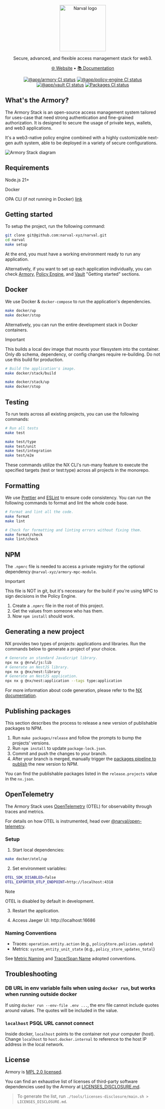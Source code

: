 <p align="center">
  <a href="https://www.narval.xyz/" target="blank"><img src="./resources/narval-logo.png" width="150" alt="Narval logo" /></a>
</p>
<p align="center">Secure, advanced, and flexible access management stack for web3.</p>
<p align="center"><a href="https://www.narval.xyz/?utm_source=github&utm_medium=repository" target="_blank">🌐 Website</a> • <a href="https://docs.narval.xyz/?utm_source=github&utm_medium=repository" target="_blank">📚 Documentation</a></p>
<p align="center"><a href="https://github.com/narval-xyz/narval/actions/workflows/armory.yml" target="_blank"><img src="https://github.com/narval-xyz/narval/actions/workflows/armory.yml/badge.svg?branch=main" alt="@app/armory CI status" /></a> <a href="https://github.com/narval-xyz/narval/actions/workflows/policy-engine.yml" target="_blank"><img src="https://github.com/narval-xyz/narval/actions/workflows/policy-engine.yml/badge.svg?branch=main" alt="@app/policy-engine CI status" /></a> <a href="https://github.com/narval-xyz/armory/actions/workflows/vault.yml" target="_blank"><img src="https://github.com/narval-xyz/armory/actions/workflows/vault.yml/badge.svg" alt="@app/vault CI status" /></a> <a href="https://github.com/narval-xyz/armory/actions/workflows/packages.yml" target="_blank"><img src="https://github.com/narval-xyz/armory/actions/workflows/packages.yml/badge.svg?branch=main" alt="Packages CI status" /></a></p>

## What's the Armory?

The Armory Stack is an open-source access management system tailored for
uses-case that need strong authentication and fine-grained authorization. It is
designed to secure the usage of private keys, wallets, and web3 applications.

It's a web3-native policy engine combined with a highly customizable next-gen
auth system, able to be deployed in a variety of secure configurations.

![Armory Stack diagram](./resources/armory-stack.png)

## Requirements

Node.js 21+

Docker

OPA CLI (if not running in Docker) [link](https://www.openpolicyagent.org/docs/latest/#running-opa)

## Getting started

To setup the project, run the following command:

```bash
git clone git@github.com:narval-xyz/narval.git
cd narval
make setup
```

At the end, you must have a working environment ready to run any application.

Alternatively, if you want to set up each application individually, you can
check [Armory](./apps/armory/README.md), [Policy
Engine](./apps/policy-engine/README.md), and [Vault](./apps/vault/README.md)
"Getting started" sections.

## Docker

We use Docker & `docker-compose` to run the application's dependencies.

```bash
make docker/up
make docker/stop
```

Alternatively, you can run the entire development stack in Docker containers.

> [!IMPORTANT]
> This builds a local dev image that mounts your filesystem into the container. Only db schema, dependency, or config changes require re-building. Do not use this build for production.

```bash
# Build the application's image.
make docker/stack/build

make docker/stack/up
make docker/stop
```

## Testing

To run tests across all existing projects, you can use the following commands:

```bash
# Run all tests
make test

make test/type
make test/unit
make test/integration
make test/e2e
```

These commands utilize the NX CLI's run-many feature to execute the specified
targets (test or test:type) across all projects in the monorepo.

## Formatting

We use [Prettier](https://prettier.io/) and [ESLint](https://eslint.org/) to
ensure code consistency. You can run the following commands to format and lint
the whole code base.

```bash
# Format and lint all the code.
make format
make lint

# Check for formatting and linting errors without fixing them.
make format/check
make lint/check
```

## NPM

The `.npmrc` file is needed to access a private registry for the optional
dependency `@narval-xyz/armory-mpc-module`.

> [!IMPORTANT]
> This file is NOT in git, but it's necessary for the build if you're using MPC
> to sign decisions in the Policy Engine.

1. Create a `.npmrc` file in the root of this project.
1. Get the values from someone who has them.
1. Now `npm install` should work.

## Generating a new project

NX provides two types of projects: applications and libraries. Run the commands
below to generate a project of your choice.

```bash
# Generate an standard JavaScript library.
npx nx g @nrwl/js:lib
# Generate an NestJS library.
npx nx g @nx/nest:library
# Generate an NestJS application.
npx nx g @nx/nest:application --tags type:application
```

For more information about code generation, please refer to the [NX
documentation](https://nx.dev/nx-api/nx).

## Publishing packages

This section describes the process to release a new version of publishable
packages to NPM.

1. Run `make packages/release` and follow the prompts to bump the
   projects' versions.
1. Run `npm install` to update `package-lock.json`.
1. Commit and push the changes to your branch.
1. After your branch is merged, manually trigger the [packages pipeline to
   publish](https://github.com/narval-xyz/armory/actions/workflows/packages-publish.yml)
   the new version to NPM.

You can find the publishable packages listed in the `release.projects` value in
the `nx.json`.

## OpenTelemetry

The Armory Stack uses [OpenTelemetry](https://opentelemetry.io/docs/) (OTEL)
for observability through traces and metrics.

For details on how OTEL is instrumented, head over
[@narval/open-telemetry](./packages/open-telemetry/).

### Setup

1. Start local dependencies:

```bash
make docker/otel/up
```

2. Set environment variables:

```bash
OTEL_SDK_DISABLED=false
OTEL_EXPORTER_OTLP_ENDPOINT=http://localhost:4318
```

> [!NOTE]
> OTEL is disabled by default in development.

3. Restart the application.

4. Access Jaeger UI: http://localhost:16686

### Naming Conventions

- Traces: `operation.entity.action` (e.g., `policyStore.policies.update`)
- Metrics: `system_entity_unit_state` (e.g., `policy_store_updates_total`)

See [Metric Naming](./packages/nestjs-shared/src/lib/module/open-telemetry/service/metric.service.ts)
and [Trace/Span
Name](./packages/nestjs-shared/src/lib/module/open-telemetry/service/trace.service.ts)
adopted conventions.

## Troubleshooting

### DB URL in env variable fails when using `docker run`, but works when running outside docker

If using `docker run --env-file .env ...`, the env file cannot include quotes
around values. The quotes will be included in the value.

### `localhost` PSQL URL cannot connect

Inside docker, `localhost` points to the container not your computer (host).
Change `localhost` to `host.docker.internal` to reference to the host IP
address in the local network.

## License

Armory is [MPL 2.0 licensed](./LICENSE).

You can find an exhaustive list of licenses of third-party software
dependencies used by the Armory at
[LICENSES_DISCLOSURE.md](./LICENSES_DISCLOSURE.md).

> To generate the list, run `./tools/licenses-disclosure/main.sh >
LICENSES_DISCLOSURE.md`.
